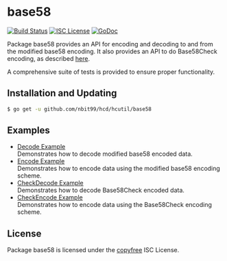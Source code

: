 base58
==========

[![Build Status](http://img.shields.io/travis/HcashOrg/hcutil.svg)](https://travis-ci.org/HcashOrg/hcutil)
[![ISC License](http://img.shields.io/badge/license-ISC-blue.svg)](http://copyfree.org)
[![GoDoc](https://godoc.org/github.com/nbit99/hcd/hcutil/base58?status.png)](http://godoc.org/github.com/nbit99/hcd/hcutil/base58)

Package base58 provides an API for encoding and decoding to and from the
modified base58 encoding.  It also provides an API to do Base58Check encoding,
as described [here](https://en.bitcoin.it/wiki/Base58Check_encoding).

A comprehensive suite of tests is provided to ensure proper functionality.

## Installation and Updating

```bash
$ go get -u github.com/nbit99/hcd/hcutil/base58
```

## Examples

* [Decode Example](http://godoc.org/github.com/nbit99/hcd/hcutil/base58#example-Decode)  
  Demonstrates how to decode modified base58 encoded data.
* [Encode Example](http://godoc.org/github.com/nbit99/hcd/hcutil/base58#example-Encode)  
  Demonstrates how to encode data using the modified base58 encoding scheme.
* [CheckDecode Example](http://godoc.org/github.com/nbit99/hcd/hcutil/base58#example-CheckDecode)  
  Demonstrates how to decode Base58Check encoded data.
* [CheckEncode Example](http://godoc.org/github.com/nbit99/hcd/hcutil/base58#example-CheckEncode)  
  Demonstrates how to encode data using the Base58Check encoding scheme.

## License

Package base58 is licensed under the [copyfree](http://copyfree.org) ISC
License.
